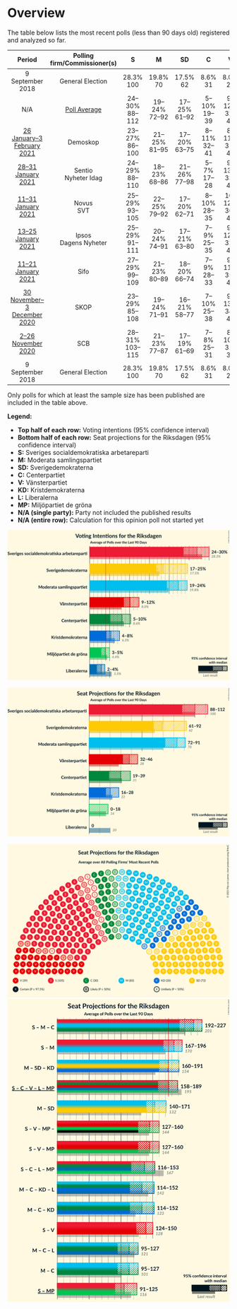 # Overview

The table below lists the most recent polls (less than 90 days old) registered and analyzed so far.

| Period     | Polling firm/Commissioner(s) | S | M | SD | C | V | KD | L | MP |
|:----------:|:----------------------------:|:--:|:--:|:--:|:--:|:--:|:--:|:--:|:--:|
| 9 September 2018 | General Election | 28.3% <br> 100 | 19.8% <br> 70 | 17.5% <br> 62 | 8.6% <br> 31 | 8.0% <br> 28 | 6.3% <br> 22 | 5.5% <br> 20 | 4.4% <br> 16 |
| N/A | [Poll Average](average.html) | 24–30% <br> 88–112 | 19–24% <br> 72–92 | 17–25% <br> 61–92 | 5–10% <br> 19–39 | 9–12% <br> 32–46 | 4–8% <br> 15–28 | 2–4% <br> 0 | 3–5% <br> 0–18 |
| [26 January–3 February 2021](2021-02-03-Demoskop.html) | Demoskop | 23–27% <br> 86–100 | 21–25% <br> 81–95 | 17–20% <br> 63–75 | 8–11% <br> 32–41 | 8–11% <br> 31–40 | 6–8% <br> 21–29 | 2–4% <br> 0 | 3–4% <br> 0–16 |
| [28–31 January 2021](2021-01-31-Sentio.html) | Sentio <br> Nyheter Idag | 24–29% <br> 88–110 | 18–23% <br> 68–86 | 21–26% <br> 77–98 | 5–7% <br> 17–28 | 9–13% <br> 33–48 | 4–7% <br> 0–26 | 1–3% <br> 0 | 3–5% <br> 0–18 |
| [11–31 January 2021](2021-01-31-Novus.html) | Novus <br> SVT | 25–29% <br> 93–105 | 22–25% <br> 79–92 | 17–20% <br> 62–71 | 8–10% <br> 28–35 | 10–12% <br> 36–44 | 4–6% <br> 0–20 | 2–3% <br> 0 | 3–5% <br> 0–18 |
| [13–25 January 2021](2021-01-25-Ipsos.html) | Ipsos <br> Dagens Nyheter | 25–29% <br> 91–111 | 20–24% <br> 74–91 | 17–21% <br> 63–80 | 7–9% <br> 25–35 | 9–12% <br> 32–44 | 4–6% <br> 0–24 | 2–4% <br> 0 | 3–5% <br> 0–19 |
| [11–21 January 2021](2021-01-21-Sifo.html) | Sifo | 27–29% <br> 99–109 | 21–23% <br> 80–89 | 18–20% <br> 66–74 | 7–9% <br> 28–33 | 9–11% <br> 35–41 | 4–5% <br> 17–21 | 3–4% <br> 0 | 3–4% <br> 0–15 |
| [30 November–3 December 2020](2020-12-03-SKOP.html) | SKOP | 23–29% <br> 85–108 | 19–24% <br> 71–91 | 16–21% <br> 58–77 | 7–10% <br> 25–38 | 9–13% <br> 34–49 | 5–8% <br> 18–30 | 2–4% <br> 0 | 3–5% <br> 0–20 |
| [2–26 November 2020](2020-11-26-SCB.html) | SCB | 28–31% <br> 103–115 | 21–23% <br> 77–87 | 17–19% <br> 61–69 | 7–8% <br> 25–31 | 8–10% <br> 31–38 | 5–6% <br> 18–22 | 3–4% <br> 0 | 4–5% <br> 0–18 |
| 9 September 2018 | General Election | 28.3% <br> 100 | 19.8% <br> 70 | 17.5% <br> 62 | 8.6% <br> 31 | 8.0% <br> 28 | 6.3% <br> 22 | 5.5% <br> 20 | 4.4% <br> 16 |

Only polls for which at least the sample size has been published are included in the table above.

**Legend:**
+ **Top half of each row:** Voting intentions (95% confidence interval)
+ **Bottom half of each row:** Seat projections for the Riksdagen (95% confidence interval)
+ **S:** Sveriges socialdemokratiska arbetareparti
+ **M:** Moderata samlingspartiet
+ **SD:** Sverigedemokraterna
+ **C:** Centerpartiet
+ **V:** Vänsterpartiet
+ **KD:** Kristdemokraterna
+ **L:** Liberalerna
+ **MP:** Miljöpartiet de gröna
+ **N/A (single party):** Party not included the published results
+ **N/A (entire row):** Calculation for this opinion poll not started yet


![Graph with voting intentions not yet produced](average.png "Voting Intentions")

![Graph with seats not yet produced](average-seats.png "Seats")

![Graph with seating plan not yet produced](average-seating-plan.png "Seating Plan")
![Graph with coalitions seats not yet produced](average-coalitions-seats.png "Coalitions Seats")
